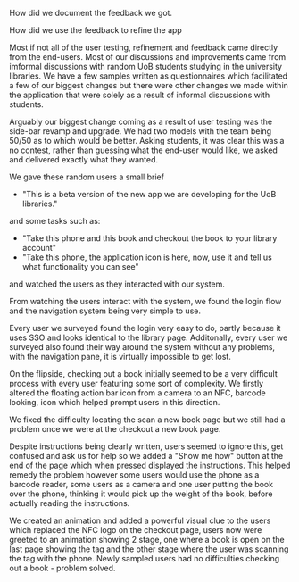 How did we document the feedback we got.


How did we use the feedback to refine the app 

Most if not all of the user testing, refinement and feedback came directly from the end-users.
Most of our discussions and improvements came from imformal discussions with random UoB students studying in the university libraries. We have a few samples written as questionnaires which facilitated a few of our biggest changes but there were other changes we made within the application that were solely as a result of informal discussions with students.

Arguably our biggest change coming as a result of user testing was the side-bar revamp and upgrade. We had two models with the team being 50/50 as to which would be better. Asking students, it was clear this was a no contest, rather than guessing what the end-user would like, we asked and delivered exactly what they wanted.

We gave these random users a small brief
- "This is a beta version of the new app we are developing for the UoB libraries."

and some tasks such as:
- "Take this phone and this book and checkout the book to your library account"
- "Take this phone, the application icon is here, now, use it and tell us what functionality you can see"

and watched the users as they interacted with our system. 

From watching the users interact with the system, we found the login flow and the navigation system being very simple to use. 

Every user we surveyed found the login very easy to do, partly because it uses SSO and looks identical to the library page. Additonally, every user we surveyed also found their way around the system without any problems, with the navigation pane, it is virtually impossible to get lost.

On the flipside, checking out a book initially seemed to be a very difficult process with every user featuring some sort of complexity. We firstly altered the floating action bar icon from a camera to an NFC, barcode looking, icon which helped prompt users in this direction. 

We fixed the difficulty locating the scan a new book page but we still had a problem once we were at the checkout a new book page.

Despite instructions being clearly written, users seemed to ignore this, get confused and ask us for help so we added a "Show me how" button at the end of the page which when pressed displayed the instructions. This helped remedy the problem however some users would use the phone as a barcode reader, some users as a camera and one user putting the book over the phone, thinking it would pick up the weight of the book, before actually reading the instructions.

We created an animation and added a powerful visual clue to the users which replaced the NFC logo on the checkout page, users now were greeted to an animation showing 2 stage, one where a book is open on the last page showing the tag and the other stage where the user was scanning the tag with the phone. Newly sampled users had no difficulties checking out a book - problem solved.




